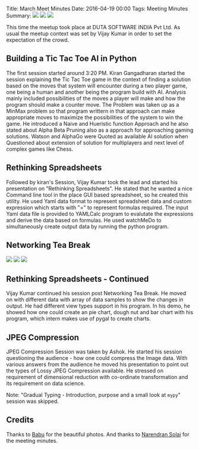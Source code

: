 Title: March Meet Minutes
Date: 2016-04-19 00:00
Tags: Meeting Minutes
Summary: <img src="http://photos4.meetupstatic.com/photos/event/9/e/5/4/global_448420532.jpeg"/> <img src="http://photos4.meetupstatic.com/photos/event/9/e/5/7/global_448420535.jpeg"/> <img src="http://photos2.meetupstatic.com/photos/event/9/e/5/5/global_448420533.jpeg"/>

This time the meetup took place at DUTA SOFTWARE INDIA Pvt Ltd. As
usual the meetup context was set by Vijay Kumar in order to set the
expectation of the crowd.

## Building a Tic Tac Toe AI in Python

The first session started around 3:20 PM. Kiran Gangadharan started
the session explaining the Tic Tac Toe game in the context of finding
a solution based on the moves that system will encounter during a two
player game, one being a human and another being the program build
with AI. Analysis mainly included possibilities of the moves a player
will make and how the program should make a counter move. The Problem
was taken up as a MinMax problem so that program writtern in that
approach can make appropriate moves to maximize the possibilities of
the system to win the game. He introduced a Naive and Hueristic
function Approach and he also stated about Alpha Beta Pruning also as
a approach for approaching gaming solutions. Watson and AlphaGo were
Quoted as available AI solution when Questioned about extension of
solution for multiplayers and next level of complex games like Chess.

## Rethinking Spreadsheets

Followed by kiran's Session, Vijay Kumar took the lead and started his
presentation on "Rethinking Spreadsheets". He stated that he wanted a
nice Command line tool in the place GUI based spreadsheet, so he
created this utility. He used Yaml data format to represent
spreadsheet data and custom expression which starts with "=" to
represent formulas required. The input Yaml data file is provided to
YAMLCalc program to evalutate the expressions and derive the data
based on formulas. He used watchMeDo to simultaneously create output
data by running the python program.

## Networking Tea Break

<img src="http://photos4.meetupstatic.com/photos/event/9/e/5/4/global_448420532.jpeg"/>
<img src="http://photos4.meetupstatic.com/photos/event/9/e/5/7/global_448420535.jpeg"/>
<img src="http://photos2.meetupstatic.com/photos/event/9/e/5/5/global_448420533.jpeg"/>

## Rethinking Spreadsheets - Continued

Vijay Kumar continued his session post Networking Tea Break. He moved
on with different data with array of data samples to show the changes
in output. He had different view types support in his program. In his
demo, he showed how one could create an pie chart, dough nut and bar
chart with his program, which intern makes use of pygal to create
charts.

## JPEG Compression

JPEG Compression Session was taken by Ashok. He started his session
questioning the audience - how one could compress the Image data. With
various answers from the audience he moved his presentation to point
out the types of Lossy JPEG Compression available. He stressed on
requirement of dimensional reduction with co-ordinate transformation
and its requirement on data science.

Note: "Gradual Typing - Introduction, purpose and a small look at
`mypy`" session was skipped.

## Credits

Thanks to [Babu](http://www.meetup.com/Chennaipy/members/177868122/)
for the beautiful photos. And thanks to [Narendran
Solai](http://www.meetup.com/Chennaipy/members/150383872/) for the
meeting minutes.